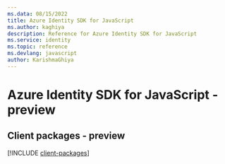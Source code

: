 ```yaml
---
ms.data: 08/15/2022
title: Azure Identity SDK for JavaScript
ms.author: kaghiya
description: Reference for Azure Identity SDK for JavaScript
ms.service: identity
ms.topic: reference
ms.devlang: javascript
author: KarishmaGhiya
---
```

# Azure Identity SDK for JavaScript - preview

## Client packages - preview
[!INCLUDE [client-packages](identity-client-index.md)]